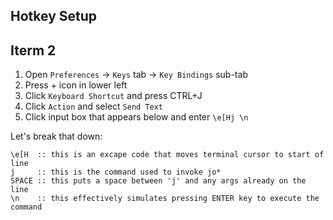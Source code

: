 Hotkey Setup
------------

## Iterm 2
1. Open `Preferences` -> `Keys` tab -> `Key Bindings` sub-tab
2. Press + icon in lower left
3. Click `Keyboard Shortcut` and press CTRL+J
4. Click `Action` and select `Send Text`
5. Click input box that appears below and enter `\e[Hj \n`

Let's break that down:
```
\e[H  :: this is an excape code that moves terminal cursor to start of line
j     :: this is the command used to invoke jo*
SPACE :: this puts a space between 'j' and any args already on the line
\n    :: this effectively simulates pressing ENTER key to execute the command
```

